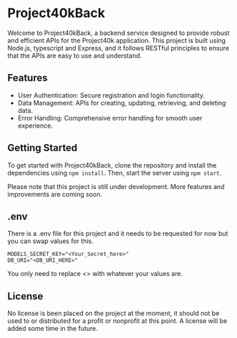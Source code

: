 # Project40kBack

Welcome to Project40kBack, a backend service designed to provide robust and efficient APIs for the Project40k application. This project is built using Node.js, typescript and Express, and it follows RESTful principles to ensure that the APIs are easy to use and understand.

## Features

- User Authentication: Secure registration and login functionality.
- Data Management: APIs for creating, updating, retrieving, and deleting data.
- Error Handling: Comprehensive error handling for smooth user experience.

## Getting Started

To get started with Project40kBack, clone the repository and install the dependencies using `npm install`. Then, start the server using `npm start`.

Please note that this project is still under development. More features and improvements are coming soon.

## .env

There is a .env file for this project and it needs to be requested for now but you can swap values for this.

```
MODELS_SECRET_KEY="<Your_Secret_here>"
DB_URI="<DB_URI_HERE>"
```

You only need to replace <> with whatever your values are.

## License

No license is been placed on the project at the moment, it should not be used to or distributed for a profit or nonprofit at this point. A license will be added some time in the future.
